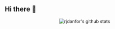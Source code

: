 ## Hi there 👋

<p align="center"> <img src="https://github-readme-stats.vercel.app/api?username=rjdanfor&show_icons=true&theme=colbalt" alt="rjdanfor's github stats" />

<!--
**rjdanfor/rjdanfor** is a ✨ _special_ ✨ repository because its `README.md` (this file) appears on your GitHub profile.

Here are some ideas to get you started:

- 🔭 I’m currently working on ...
- 🌱 I’m currently learning ...
- 👯 I’m looking to collaborate on ...
- 🤔 I’m looking for help with ...
- 💬 Ask me about ...
- 📫 How to reach me: ...
- 😄 Pronouns: ...
- ⚡ Fun fact: ...
-->
